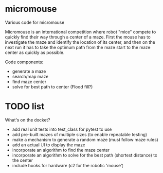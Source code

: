 # micromouse
Various code for micromouse

Micromouse is an international competition where robot "mice" compete to quickly find their way through a center of a maze. First the mouse has to investigate the maze and identify the location of its center, and then on the next run it has to take the optimum path from the maze start to the maze center as quickly as possible.

Code components:
 * generate a maze
 * search/map maze
 * find maze center
 * solve for best path to center (Flood fill?)

# TODO list
What's on the docket?
 * add real unit tests into test_class for pytest to use
 * add pre-built mazes of multiple sizes (to enable repeatable testing)
 * make a mechanism to generate a random maze (must follow maze rules)
 * add an actual UI to display the maze
 * incorporate an algorithm to find the maze center
 * incorporate an algorithm to solve for the best path (shortest distance) to the center
 * include hooks for hardware (c2 for the robotic 'mouse')
